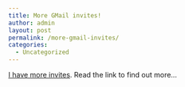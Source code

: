 ```yaml
---
title: More GMail invites!
author: admin
layout: post
permalink: /more-gmail-invites/
categories:
  - Uncategorized
---
```

[I have more invites][1]. Read the link to find out more&#8230;

 [1]: http://weblogs.asp.net/tiernanotoole/archive/2004/06/21/161272.aspx